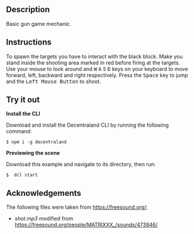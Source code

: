 <!-- # Minigame demo
_demo of shooting-range scene running in preview._

![demo](https://github.com/decentraland-scenes/shooting-range/blob/master/screenshots/shooting-range.gif) -->

## Description
Basic gun game mechanic.

## Instructions
To spawn the targets you have to interact with the black block.
Make you stand inside the shooting area marked in red before firing at the targets. Use your mouse to look around and <kbd>W</kbd> <kbd>A</kbd> <kbd>S</kbd> <kbd>D</kbd> keys on your keyboard to move forward, left, backward and right respectively. Press the <kbd>Space</kbd> key to jump and the <kbd>Left Mouse Button</kbd> to shoot.

## Try it out

**Install the CLI**

Download and install the Decentraland CLI by running the following command:

```
$ npm i -g decentraland
```

**Previewing the scene**

Download this example and navigate to its directory, then run:

```
$  dcl start
```

## Acknowledgements
The following files were taken from https://freesound.org/:
- _shot.mp3_ modified from https://freesound.org/people/MATRIXXX_/sounds/473846/ 
<!-- - _shotFail.mp3_ modified from https://freesound.org/people/jackyyang09/sounds/467432/ -->
